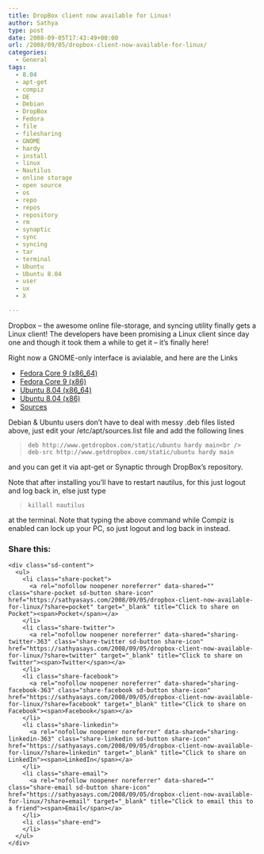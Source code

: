 ```yaml
---
title: DropBox client now available for Linux!
author: Sathya
type: post
date: 2008-09-05T17:43:49+00:00
url: /2008/09/05/dropbox-client-now-available-for-linux/
categories:
  - General
tags:
  - 8.04
  - apt-get
  - compiz
  - DE
  - Debian
  - DropBox
  - Fedora
  - file
  - filesharing
  - GNOME
  - hardy
  - install
  - linux
  - Nautilus
  - online storage
  - open source
  - os
  - repo
  - repos
  - repository
  - rm
  - synaptic
  - sync
  - syncing
  - tar
  - terminal
  - Ubuntu
  - Ubuntu 8.04
  - user
  - ux
  - X

---
```

Dropbox &#8211; the awesome online file-storage, and syncing utility finally gets a Linux client! The developers have been promising a Linux client since day one and though it took them a while to get it &#8211; it&#8217;s finally here!

<!--more-->

[][1]

Right now a GNOME-only interface is avialable, and here are the Links

  * [Fedora Core 9 (x86_64)][1]
  * [Fedora Core 9 (x86)][2]
  * [Ubuntu 8.04 (x86_64)][3]
  * [Ubuntu 8.04 (x86)][4]
  * [Sources][5]

<div>
  Debian & Ubuntu users don&#8217;t have to deal with messy .deb files listed above, just edit your /etc/apt/sources.list file and add the following lines   </p> 
  
  <blockquote>
    <p>
      <code>deb http://www.getdropbox.com/static/ubuntu hardy main&lt;br />
deb-src http://www.getdropbox.com/static/ubuntu hardy main</code>
    </p>
  </blockquote>
  
  <p>
    and you can get it via apt-get or Synaptic through DropBox&#8217;s repository.
  </p>
  
  <p>
    Note that after installing you&#8217;ll have to restart nautilus, for this just logout and log back in, else just type
  </p>
  
  <blockquote>
    <p>
      <code>killall nautilus</code>
    </p>
  </blockquote>
  
  <p>
    at the terminal. Note that typing the above command while Compiz is enabled can lock up your PC, so just logout and log back in instead.
  </p>
</div>

<div class="sharedaddy sd-sharing-enabled">
  <div class="robots-nocontent sd-block sd-social sd-social-icon-text sd-sharing">
    <h3 class="sd-title">
      Share this:
    </h3>
    
    <div class="sd-content">
      <ul>
        <li class="share-pocket">
          <a rel="nofollow noopener noreferrer" data-shared="" class="share-pocket sd-button share-icon" href="https://sathyasays.com/2008/09/05/dropbox-client-now-available-for-linux/?share=pocket" target="_blank" title="Click to share on Pocket"><span>Pocket</span></a>
        </li>
        <li class="share-twitter">
          <a rel="nofollow noopener noreferrer" data-shared="sharing-twitter-363" class="share-twitter sd-button share-icon" href="https://sathyasays.com/2008/09/05/dropbox-client-now-available-for-linux/?share=twitter" target="_blank" title="Click to share on Twitter"><span>Twitter</span></a>
        </li>
        <li class="share-facebook">
          <a rel="nofollow noopener noreferrer" data-shared="sharing-facebook-363" class="share-facebook sd-button share-icon" href="https://sathyasays.com/2008/09/05/dropbox-client-now-available-for-linux/?share=facebook" target="_blank" title="Click to share on Facebook"><span>Facebook</span></a>
        </li>
        <li class="share-linkedin">
          <a rel="nofollow noopener noreferrer" data-shared="sharing-linkedin-363" class="share-linkedin sd-button share-icon" href="https://sathyasays.com/2008/09/05/dropbox-client-now-available-for-linux/?share=linkedin" target="_blank" title="Click to share on LinkedIn"><span>LinkedIn</span></a>
        </li>
        <li class="share-email">
          <a rel="nofollow noopener noreferrer" data-shared="" class="share-email sd-button share-icon" href="https://sathyasays.com/2008/09/05/dropbox-client-now-available-for-linux/?share=email" target="_blank" title="Click to email this to a friend"><span>Email</span></a>
        </li>
        <li class="share-end">
        </li>
      </ul>
    </div>
  </div>
</div>

 [1]: http://dl.getdropbox.com/u/5143/dblinux/nautilus-dropbox-0.4.0-1.fc9.x86_64.rpm
 [2]: http://dl.getdropbox.com/u/5143/dblinux/nautilus-dropbox-0.4.0-1.fc9.i386.rpm
 [3]: http://dl.getdropbox.com/u/5143/dblinux/nautilus-dropbox_0.4.0-1_amd64.deb
 [4]: http://dl.getdropbox.com/u/5143/dblinux/nautilus-dropbox_0.4.0-1_i386.deb
 [5]: http://dl.getdropbox.com/u/5143/dblinux/nautilus-dropbox-0.4.0.tar.bz2